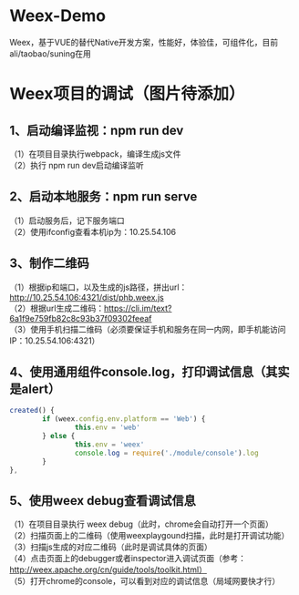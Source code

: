 # Weex-Demo
Weex，基于VUE的替代Native开发方案，性能好，体验佳，可组件化，目前ali/taobao/suning在用

# Weex项目的调试（图片待添加）
## 1、启动编译监视：npm run dev
（1）在项目目录执行webpack，编译生成js文件<br>
（2）执行 npm run dev启动编译监听<br>

## 2、启动本地服务：npm run serve
（1）启动服务后，记下服务端口<br>
（2）使用ifconfig查看本机ip为：10.25.54.106<br>




## 3、制作二维码
（1）根据ip和端口，以及生成的js路径，拼出url：http://10.25.54.106:4321/dist/phb.weex.js<br>
（2）根据url生成二维码：https://cli.im/text?6a1f9e759fb82c8c93b37f09302feeaf<br>
（3）使用手机扫描二维码（必须要保证手机和服务在同一内网，即手机能访问IP：10.25.54.106:4321）<br>

## 4、使用通用组件console.log，打印调试信息（其实是alert）
```javascript
created() {
        if (weex.config.env.platform == 'Web') {
                this.env = 'web'
        } else {
                this.env = 'weex'
                console.log = require('./module/console').log
        }
},
```

## 5、使用weex debug查看调试信息
（1）在项目目录执行 weex debug（此时，chrome会自动打开一个页面）<br>
（2）扫描页面上的二维码（使用weexplaygound扫描，此时是打开调试功能）<br>
（3）扫描js生成的对应二维码（此时是调试具体的页面）<br>
（4）点击页面上的debugger或者inspector进入调试页面（参考：http://weex.apache.org/cn/guide/tools/toolkit.html）<br>
（5）打开chrome的console，可以看到对应的调试信息（局域网要快才行）<br>


